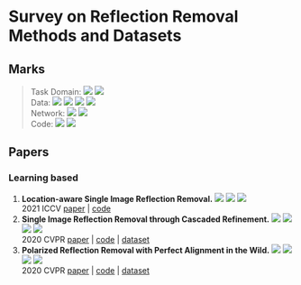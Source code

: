 # Survey on Reflection Removal Methods and Datasets

## Marks
> Task Domain: ![](https://img.shields.io/badge/-polar-green) ![](https://img.shields.io/badge/-single%20image-blue)  
> Data: ![](https://img.shields.io/badge/-real-orange) ![](https://img.shields.io/badge/-synthetic-blueviolet) ![](https://img.shields.io/badge/-both-violet) ![](https://img.shields.io/badge/-new%20dataset-ff69b4)  
> Network: ![](https://img.shields.io/badge/-RNN-yellow) ![](https://img.shields.io/badge/-Transformer-red)  
> Code: ![](https://img.shields.io/badge/-pytorch-lightgreen) ![](https://img.shields.io/badge/-tensorflow-lightblue)  

## Papers

### Learning based
   
1. **Location-aware Single Image Reflection Removal.** ![](https://img.shields.io/badge/-single%20image-blue) ![](https://img.shields.io/badge/-both-violet) ![](https://img.shields.io/badge/-pytorch-lightgreen) \
   2021 ICCV [paper](https://openaccess.thecvf.com/content/ICCV2021/papers/Dong_Location-Aware_Single_Image_Reflection_Removal_ICCV_2021_paper.pdf) | [code](https://github.com/zdlarr/Location-aware-SIRR)  
2. **Single Image Reflection Removal through Cascaded Refinement.** ![](https://img.shields.io/badge/-single%20image-blue) ![](https://img.shields.io/badge/-both-violet) ![](https://img.shields.io/badge/-new%20dataset-ff69b4)  ![](https://img.shields.io/badge/-pytorch-lightgreen) \
   2020 CVPR [paper](https://arxiv.org/pdf/1911.06634.pdf) | [code](https://github.com/JHL-HUST/IBCLN) | [dataset](https://drive.google.com/file/d/1YWkm80jWsjX6XwLTHOsa8zK3pSRalyCg/view)
3. **Polarized Reflection Removal with Perfect Alignment in the Wild.** ![](https://img.shields.io/badge/-polar-green) ![](https://img.shields.io/badge/-real-orange) ![](https://img.shields.io/badge/-new%20dataset-ff69b4) ![](https://img.shields.io/badge/-tensorflow-lightblue) \
   2020 CVPR  [paper](http://openaccess.thecvf.com/content_CVPR_2020/papers/Lei_Polarized_Reflection_Removal_With_Perfect_Alignment_in_the_Wild_CVPR_2020_paper.pdf) | [code](https://github.com/ChenyangLEI/polarization-reflection-removal) | [dataset](https://alexzhao-hugga.github.io/Real-World-Reflection-Removal/Polarized%20Dataset.html)




